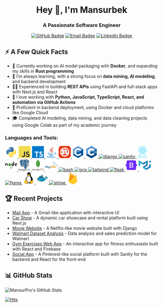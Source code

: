 <h1 align="center">Hey 👋, I'm Mansurbek</h1>
<h3 align="center">A Passionate Software Engineer</h3>

<p align="center">
  <a href="https://github.com/MansurPro"><img src="https://img.shields.io/badge/-@MansurPro-181717?style=flat-square&logo=github" alt="GitHub Badge"></a>
  <a href="mailto:mansurbek.career@gmail.com"><img src="https://img.shields.io/badge/Email-mansurbek.career@gmail.com-D14836?style=flat-square&logo=Gmail&logoColor=white" alt="Email Badge"></a>
  <a href="https://www.linkedin.com/in/mansurbek/"><img src="https://img.shields.io/badge/-@mansurbek-0077B5?style=flat-square&logo=indeed&logoColor=white" alt="LinkedIn Badge"></a>
</p>

<!-- <img align="right" src="https://media1.giphy.com/media/13HgwGsXF0aiGY/giphy.gif" width="150" /> -->

<h2>⚡ A Few Quick Facts</h2>
<ul>
  <li>🔭 Currently working on AI model packaging with <strong>Docker</strong>, and expanding my skills in <strong>Rust programming</strong></li>
  <li>🌱 I’m always learning, with a strong focus on <strong>data mining, AI modeling</strong>, and backend development</li>
  <li>👨‍💻 Experienced in building <strong>REST APIs</strong> using FastAPI and full-stack apps with Next.js and React</li>
  <li>💬 I love working with <strong>Python, JavaScript, TypeScript, React, and automation via GitHub Actions</strong></li>
  <li>🚀 Proficient in backend deployment, using Docker and cloud platforms like Google Cloud</li>
  <li>🎓 Completed AI modeling, data mining, and data cleaning projects using Google Colab as part of my academic journey</li>
</ul>

<h3 align="left">Languages and Tools:</h3>
<p align="left">
  <a href="https://www.python.org" target="_blank" rel="noreferrer"> <img src="https://raw.githubusercontent.com/devicons/devicon/master/icons/python/python-original.svg" alt="python" width="40" height="40"/> </a>
  <a href="https://developer.mozilla.org/en-US/docs/Web/JavaScript" target="_blank" rel="noreferrer"> <img src="https://raw.githubusercontent.com/devicons/devicon/master/icons/javascript/javascript-original.svg" alt="javascript" width="40" height="40"/> </a>
  <a href="https://www.typescriptlang.org/" target="_blank" rel="noreferrer"> <img src="https://raw.githubusercontent.com/devicons/devicon/master/icons/typescript/typescript-original.svg" alt="typescript" width="40" height="40"/> </a>
  <a href="https://www.java.com" target="_blank" rel="noreferrer"> <img src="https://raw.githubusercontent.com/devicons/devicon/master/icons/java/java-original.svg" alt="java" width="40" height="40"/> </a>
  <a href="https://www.rust-lang.org/" target="_blank" rel="noreferrer"> <img src="https://raw.githubusercontent.com/tandpfun/skill-icons/65dea6c4eaca7da319e552c09f4cf5a9a8dab2c8/icons/Rust.svg" alt="rust" width="40" height="40"/> </a>
  <a href="https://www.cprogramming.com/" target="_blank" rel="noreferrer"> <img src="https://raw.githubusercontent.com/devicons/devicon/master/icons/c/c-original.svg" alt="c" width="40" height="40"/> </a>
  <a href="https://www.w3schools.com/cpp/" target="_blank" rel="noreferrer"> <img src="https://raw.githubusercontent.com/devicons/devicon/master/icons/cplusplus/cplusplus-original.svg" alt="cplusplus" width="40" height="40"/> </a>
  <a href="https://www.djangoproject.com/" target="_blank" rel="noreferrer"> <img src="https://cdn.worldvectorlogo.com/logos/django.svg" alt="django" width="40" height="40"/> </a>
  <a href="https://www.sanity.io/" target="_blank" rel="noreferrer"> <img src="https://avatars.githubusercontent.com/u/17177659?s=200&v=4" alt="sanity" width="40" height="40"/> </a>
  <a href="https://reactjs.org/" target="_blank" rel="noreferrer"> <img src="https://raw.githubusercontent.com/devicons/devicon/master/icons/react/react-original-wordmark.svg" alt="react" width="40" height="40"/> </a>
  <a href="https://nodejs.org" target="_blank" rel="noreferrer"> <img src="https://raw.githubusercontent.com/devicons/devicon/master/icons/nodejs/nodejs-original-wordmark.svg" alt="nodejs" width="40" height="40"/> </a>
  <a href="https://www.postgresql.org" target="_blank" rel="noreferrer"> <img src="https://raw.githubusercontent.com/devicons/devicon/master/icons/postgresql/postgresql-original-wordmark.svg" alt="postgresql" width="40" height="40"/> </a>
  <a href="https://www.mongodb.com/" target="_blank" rel="noreferrer"> <img src="https://raw.githubusercontent.com/devicons/devicon/master/icons/mongodb/mongodb-original-wordmark.svg" alt="mongodb" width="40" height="40"/> </a>
  <a href="https://www.mysql.com/" target="_blank" rel="noreferrer"> <img src="https://raw.githubusercontent.com/devicons/devicon/master/icons/mysql/mysql-original-wordmark.svg" alt="mysql" width="40" height="40"/> </a>
  <a href="https://www.gnu.org/software/bash/" target="_blank" rel="noreferrer"> <img src="https://www.vectorlogo.zone/logos/gnu_bash/gnu_bash-icon.svg" alt="bash" width="40" height="40"/> </a>
  <a href="https://cloud.google.com" target="_blank" rel="noreferrer"> <img src="https://www.vectorlogo.zone/logos/google_cloud/google_cloud-icon.svg" alt="gcp" width="40" height="40"/> </a>
  <a href="https://tailwindcss.com/" target="_blank" rel="noreferrer"> <img src="https://www.vectorlogo.zone/logos/tailwindcss/tailwindcss-icon.svg" alt="tailwind" width="40" height="40"/> </a>
  <a href="https://flask.palletsprojects.com/" target="_blank" rel="noreferrer"> <img src="https://www.vectorlogo.zone/logos/palletsprojects_flask/palletsprojects_flask-icon.svg" alt="flask" width="40" height="40"/> </a>
  <a href="https://getbootstrap.com" target="_blank" rel="noreferrer"> <img src="https://raw.githubusercontent.com/devicons/devicon/master/icons/bootstrap/bootstrap-plain.svg" alt="bootstrap" width="40" height="40"/> </a>
  <a href="https://mui.com/" target="_blank" rel="noreferrer"> <img src="https://raw.githubusercontent.com/devicons/devicon/master/icons/materialui/materialui-original.svg" alt="material-ui" width="40" height="40"/> </a>
  <a href="https://www.figma.com/" target="_blank" rel="noreferrer"> <img src="https://www.vectorlogo.zone/logos/figma/figma-icon.svg" alt="figma" width="40" height="40"/> </a>
  <a href="https://www.linux.org/" target="_blank" rel="noreferrer"> <img src="https://raw.githubusercontent.com/devicons/devicon/master/icons/linux/linux-original.svg" alt="linux" width="40" height="40"/> </a>
  <a href="https://www.docker.com/" target="_blank" rel="noreferrer"> <img src="https://raw.githubusercontent.com/devicons/devicon/master/icons/docker/docker-original.svg" alt="docker" width="40" height="40"/> </a>
  <a href="https://stripe.com" target="_blank" rel="noreferrer"> <img src="https://www.vectorlogo.zone/logos/stripe/stripe-icon.svg" alt="stripe" width="40" height="40"/> </a>
  <a href="https://firebase.google.com" target="_blank" rel="noreferrer"> <img src="/preview/firebase.svg" alt="firebase" width="40" height="40"/> </a>

</p>

<h2>🏆 Recent Projects</h2>
<ul>
  <li><a href="https://github.com/MansurPro/Mail-project">Mail App</a> - A Gmail-like application with interactive UI</li>
  <li><a href="https://car-show-iota.vercel.app/">Car Show</a> - A dynamic car showcase and rental platform built using Next.js</li>
  <li><a href="https://github.com/MansurPro/Movie-Website">Movie Website</a> - A Netflix-like movie website built with Django</li>
  <li><a href="https://github.com/MansurPro/walmart_dataset">Walmart Dataset Analysis</a> - Data analysis and sales prediction model for Walmart</li>
  <li><a href="https://github.com/MansurPro/gym_exercises">Gym Exercises Web App</a> - An interactive app for fitness enthusiasts built with React and Firebase</li>
  <li><a href="https://shareme-sm.netlify.app/">Social App</a> - A Pinterest-like social platform built with Sanity for the backend and React for the front-end</li>
</ul>

<h2>📊 GitHub Stats</h2>
<p>
  <picture>
    <source media="(prefers-color-scheme: dark)" srcset="https://github-readme-stats-two-opal-57.vercel.app/api?username=MansurPro&show_icons=true&count_private=true&theme=dark">
    <source media="(prefers-color-scheme: light)" srcset="https://github-readme-stats-two-opal-57.vercel.app/api?username=MansurPro&show_icons=true&count_private=true">
    <img align="center" src="https://github-readme-stats-two-opal-57.vercel.app/api?username=MansurPro&show_icons=true&count_private=true" alt="MansurPro's GitHub Stats">
  </picture>
</p>

[![Hits](https://hits.seeyoufarm.com/api/count/incr/badge.svg?url=https%3A%2F%2Fgithub.com%2Fmansurpro&count_bg=%233992DC&title_bg=%23555555&icon=&icon_color=%23E7E7E7&title=views&edge_flat=false)](https://hits.seeyoufarm.com)
